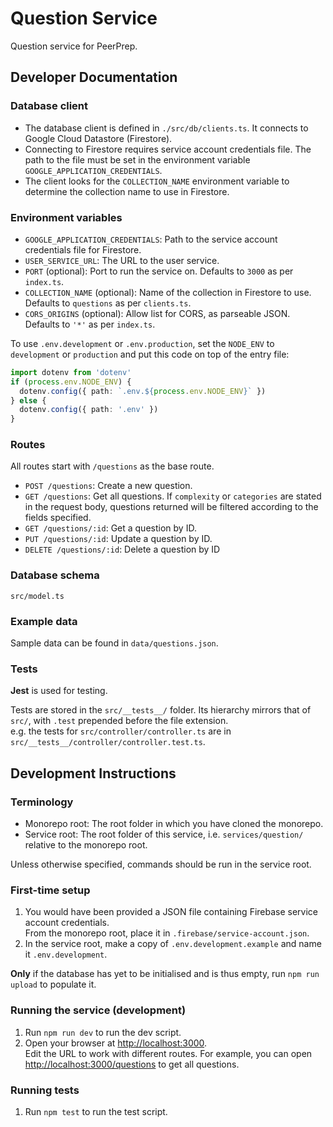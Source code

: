 # Question Service

Question service for PeerPrep.

## Developer Documentation

### Database client

- The database client is defined in `./src/db/clients.ts`. It connects to Google Cloud Datastore (Firestore).
- Connecting to Firestore requires service account credentials file. The path to the file must be set in the environment variable `GOOGLE_APPLICATION_CREDENTIALS`.
- The client looks for the `COLLECTION_NAME` environment variable to determine the collection name to use in Firestore.

### Environment variables

- `GOOGLE_APPLICATION_CREDENTIALS`: Path to the service account credentials file for Firestore.
- `USER_SERVICE_URL`: The URL to the user service.
- `PORT` (optional): Port to run the service on. Defaults to `3000` as per `index.ts`.
- `COLLECTION_NAME` (optional): Name of the collection in Firestore to use. Defaults to `questions` as per `clients.ts`.
- `CORS_ORIGINS` (optional): Allow list for CORS, as parseable JSON. Defaults to `'*'` as per `index.ts`.

To use `.env.development` or `.env.production`, set the `NODE_ENV` to `development` or `production` and put this code on top of the entry file:

```typescript
import dotenv from 'dotenv'
if (process.env.NODE_ENV) {
  dotenv.config({ path: `.env.${process.env.NODE_ENV}` })
} else {
  dotenv.config({ path: '.env' })
}
```

### Routes

All routes start with `/questions` as the base route.

- `POST /questions`: Create a new question.
- `GET /questions`: Get all questions. If `complexity` or `categories` are stated in the request body, questions returned will be filtered according to the fields specified.
- `GET /questions/:id`: Get a question by ID.
- `PUT /questions/:id`: Update a question by ID.
- `DELETE /questions/:id`: Delete a question by ID

### Database schema

`src/model.ts`

### Example data

Sample data can be found in `data/questions.json`.

### Tests

**Jest** is used for testing.

Tests are stored in the `src/__tests__/` folder. Its hierarchy mirrors that of `src/`, with `.test` prepended before the file extension.\
e.g. the tests for `src/controller/controller.ts` are in `src/__tests__/controller/controller.test.ts`.

## Development Instructions

### Terminology

- Monorepo root: The root folder in which you have cloned the monorepo.
- Service root: The root folder of this service, i.e. `services/question/` relative to the monorepo root.

Unless otherwise specified, commands should be run in the service root.

### First-time setup

1. You would have been provided a JSON file containing Firebase service account credentials.\
  From the monorepo root, place it in `.firebase/service-account.json`.
1. In the service root, make a copy of `.env.development.example` and name it `.env.development`.

**Only** if the database has yet to be initialised and is thus empty, run `npm run upload` to populate it.

### Running the service (development)

1. Run `npm run dev` to run the dev script.
1. Open your browser at <http://localhost:3000>.\
  Edit the URL to work with different routes. For example, you can open <http://localhost:3000/questions> to get all questions.

### Running tests

1. Run `npm test` to run the test script.
